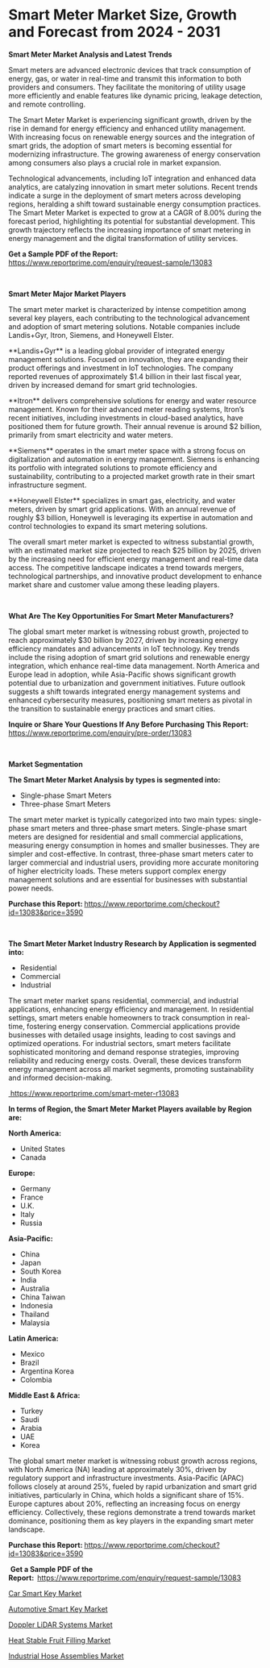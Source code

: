 <p><h1>Smart Meter Market Size, Growth and Forecast from 2024 - 2031</h1></p><p><strong>Smart Meter Market Analysis and Latest Trends</strong></p>
<p><p>Smart meters are advanced electronic devices that track consumption of energy, gas, or water in real-time and transmit this information to both providers and consumers. They facilitate the monitoring of utility usage more efficiently and enable features like dynamic pricing, leakage detection, and remote controlling.</p><p>The Smart Meter Market is experiencing significant growth, driven by the rise in demand for energy efficiency and enhanced utility management. With increasing focus on renewable energy sources and the integration of smart grids, the adoption of smart meters is becoming essential for modernizing infrastructure. The growing awareness of energy conservation among consumers also plays a crucial role in market expansion.</p><p>Technological advancements, including IoT integration and enhanced data analytics, are catalyzing innovation in smart meter solutions. Recent trends indicate a surge in the deployment of smart meters across developing regions, heralding a shift toward sustainable energy consumption practices. The Smart Meter Market is expected to grow at a CAGR of 8.00% during the forecast period, highlighting its potential for substantial development. This growth trajectory reflects the increasing importance of smart metering in energy management and the digital transformation of utility services.</p></p>
<p><strong>Get a Sample PDF of the Report:&nbsp;</strong> <a href="https://www.reportprime.com/enquiry/request-sample/13083">https://www.reportprime.com/enquiry/request-sample/13083</a></p>
<p>&nbsp;</p>
<p><strong>Smart Meter Major Market Players</strong></p>
<p><p>The smart meter market is characterized by intense competition among several key players, each contributing to the technological advancement and adoption of smart metering solutions. Notable companies include Landis+Gyr, Itron, Siemens, and Honeywell Elster.</p><p>**Landis+Gyr** is a leading global provider of integrated energy management solutions. Focused on innovation, they are expanding their product offerings and investment in IoT technologies. The company reported revenues of approximately $1.4 billion in their last fiscal year, driven by increased demand for smart grid technologies.</p><p>**Itron** delivers comprehensive solutions for energy and water resource management. Known for their advanced meter reading systems, Itron’s recent initiatives, including investments in cloud-based analytics, have positioned them for future growth. Their annual revenue is around $2 billion, primarily from smart electricity and water meters.</p><p>**Siemens** operates in the smart meter space with a strong focus on digitalization and automation in energy management. Siemens is enhancing its portfolio with integrated solutions to promote efficiency and sustainability, contributing to a projected market growth rate in their smart infrastructure segment.</p><p>**Honeywell Elster** specializes in smart gas, electricity, and water meters, driven by smart grid applications. With an annual revenue of roughly $3 billion, Honeywell is leveraging its expertise in automation and control technologies to expand its smart metering solutions.</p><p>The overall smart meter market is expected to witness substantial growth, with an estimated market size projected to reach $25 billion by 2025, driven by the increasing need for efficient energy management and real-time data access. The competitive landscape indicates a trend towards mergers, technological partnerships, and innovative product development to enhance market share and customer value among these leading players.</p></p>
<p>&nbsp;</p>
<p><strong>What Are The Key Opportunities For Smart Meter Manufacturers?</strong></p>
<p><p>The global smart meter market is witnessing robust growth, projected to reach approximately $30 billion by 2027, driven by increasing energy efficiency mandates and advancements in IoT technology. Key trends include the rising adoption of smart grid solutions and renewable energy integration, which enhance real-time data management. North America and Europe lead in adoption, while Asia-Pacific shows significant growth potential due to urbanization and government initiatives. Future outlook suggests a shift towards integrated energy management systems and enhanced cybersecurity measures, positioning smart meters as pivotal in the transition to sustainable energy practices and smart cities.</p></p>
<p><strong>Inquire or Share Your Questions If Any Before Purchasing This Report:</strong> <a href="https://www.reportprime.com/enquiry/pre-order/13083">https://www.reportprime.com/enquiry/pre-order/13083</a></p>
<p>&nbsp;</p>
<p><strong>Market Segmentation</strong></p>
<p><strong>The Smart Meter Market Analysis by types is segmented into:</strong></p>
<p><ul><li>Single-phase Smart Meters</li><li>Three-phase Smart Meters</li></ul></p>
<p><p>The smart meter market is typically categorized into two main types: single-phase smart meters and three-phase smart meters. Single-phase smart meters are designed for residential and small commercial applications, measuring energy consumption in homes and smaller businesses. They are simpler and cost-effective. In contrast, three-phase smart meters cater to larger commercial and industrial users, providing more accurate monitoring of higher electricity loads. These meters support complex energy management solutions and are essential for businesses with substantial power needs.</p></p>
<p><strong>Purchase this Report:&nbsp;</strong><a href="https://www.reportprime.com/checkout?id=13083&price=3590">https://www.reportprime.com/checkout?id=13083&price=3590</a></p>
<p>&nbsp;</p>
<p><strong>The Smart Meter Market Industry Research by Application is segmented into:</strong></p>
<p><ul><li>Residential</li><li>Commercial</li><li>Industrial</li></ul></p>
<p><p>The smart meter market spans residential, commercial, and industrial applications, enhancing energy efficiency and management. In residential settings, smart meters enable homeowners to track consumption in real-time, fostering energy conservation. Commercial applications provide businesses with detailed usage insights, leading to cost savings and optimized operations. For industrial sectors, smart meters facilitate sophisticated monitoring and demand response strategies, improving reliability and reducing energy costs. Overall, these devices transform energy management across all market segments, promoting sustainability and informed decision-making.</p></p>
<p><a href="https://www.reportprime.com/smart-meter-r13083">&nbsp;https://www.reportprime.com/smart-meter-r13083</a></p>
<p><strong>In terms of Region, the Smart Meter Market Players available by Region are:</strong></p>
<p>
    <p> <strong> North America: </strong>
        <ul>
            <li>United States</li>
            <li>Canada</li>
        </ul>
        </p> 
    <p> <strong> Europe: </strong>
        <ul>
            <li>Germany</li>
            <li>France</li>
            <li>U.K.</li>
            <li>Italy</li>
            <li>Russia</li>
        </ul>
        </p> 
    <p> <strong> Asia-Pacific: </strong>
        <ul>
            <li>China</li>
            <li>Japan</li>
            <li>South Korea</li>
            <li>India</li>
            <li>Australia</li>
            <li>China Taiwan</li>
            <li>Indonesia</li>
            <li>Thailand</li>
            <li>Malaysia</li>
        </ul>
        </p> 
    <p> <strong> Latin America: </strong>
        <ul>
            <li>Mexico</li>
            <li>Brazil</li>
            <li>Argentina Korea</li>
            <li>Colombia</li>
        </ul>
        </p> 
    <p> <strong> Middle East & Africa: </strong>
        <ul>
            <li>Turkey</li>
            <li>Saudi</li>
            <li>Arabia</li>
            <li>UAE</li>
            <li>Korea</li>
        </ul>
    </p>
    </p>
<p><p>The global smart meter market is witnessing robust growth across regions, with North America (NA) leading at approximately 30%, driven by regulatory support and infrastructure investments. Asia-Pacific (APAC) follows closely at around 25%, fueled by rapid urbanization and smart grid initiatives, particularly in China, which holds a significant share of 15%. Europe captures about 20%, reflecting an increasing focus on energy efficiency. Collectively, these regions demonstrate a trend towards market dominance, positioning them as key players in the expanding smart meter landscape.</p></p>
<p><strong>Purchase this Report: </strong><a href="https://www.reportprime.com/checkout?id=13083&price=3590">https://www.reportprime.com/checkout?id=13083&price=3590</a></p>
<p>&nbsp;<strong>Get a Sample PDF of the Report:&nbsp;&nbsp;</strong><a href="https://www.reportprime.com/enquiry/request-sample/13083">https://www.reportprime.com/enquiry/request-sample/13083</a></p>
<p><strong></strong></p>
<p><p><a href="https://www.linkedin.com/pulse/how-regions-adapting-car-smart-key-market-global-trends-bonee?trackingId=YUEDdM%2BaSv%2BY9OpGcU3sRw%3D%3D">Car Smart Key Market</a></p><p><a href="https://www.linkedin.com/pulse/market-leaders-laggards-global-automotive-smart-key-trends-kigve?trackingId=vg83kHOPTPSfMNchxZhcRw%3D%3D">Automotive Smart Key Market</a></p><p><a href="https://github.com/sofayahoo2023/Market-Research-Report-List-6/blob/main/doppler-lidar-systems-market.md">Doppler LiDAR Systems Market</a></p><p><a href="https://issuu.com/reportprime-2/docs/heat-stable-fruit-filling-market-si_c7dd9f0daebb86">Heat Stable Fruit Filling Market</a></p><p><a href="https://github.com/HaroldWalker405/Market-Research-Report-List-1/blob/main/industrial-hose-assemblies-market.md">Industrial Hose Assemblies Market</a></p></p>